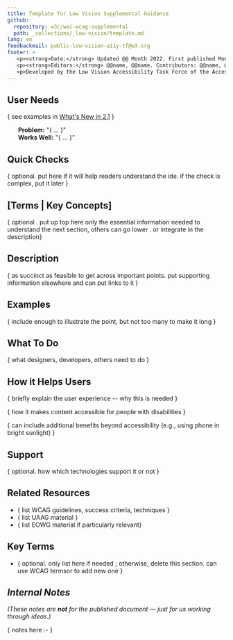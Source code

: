 ```yaml
---
title: Template for Low Vision Supplemental Guidance
github: 
  repository: w3c/wai-wcag-supplemental
  path: _collections/_low-vision/template.md
lang: en
feedbackmail: public-low-vision-a11y-tf@w3.org
footer: >
   <p><strong>Date:</strong> Updated @@ Month 2022. First published Month 2022.<!-- CHANGELOG. --></p>
   <p><strong>Editors:</strong> @@name, @@name. Contributors: @@name, @@name, and <a href="https://www.w3.org/groups/tf/low-vision-a11y-tf/participants">participants of the Low Vision Accessibility Task Force</a> and @@-Community-Group?.<!--  ACKNOWLEDGEMENTS lists contributors and credits. --></p>
   <p>Developed by the Low Vision Accessibility Task Force of the Accessibility Guidelines Working Group (<a href="http://www.w3.org/WAI/GL/">AG WG</a>). @@Funded in part...<!-- with U.S. Federal funds from the Health and Human Services, National Institute on Disability, Independent Living, and Rehabilitation Research (NIDILRR) as part of the [WAI-Core Project](/about/projects/wai-core-2015/). --></p>
---
```


## User Needs
{ see examples in [What's New in 2.1](https://www.w3.org/WAI/standards-guidelines/wcag/new-in-21/) }

<div style="margin-left: 25px"><strong>Problem:</strong> "{ ... }"</div>
<div style="margin-left: 25px"><strong>Works Well:</strong> "{ ... }"</div>

## Quick Checks

{ optional. put here if it will help readers understand the ide. if the check is complex, put it later }

##  [Terms | Key Concepts]

{ optional . put up top here only the essential information needed to understand the next section, others can go lower . or integrate in the description}

##  Description

{ as succinct as feasible to get across important points. put supporting information elsewhere and can put links to it }

##  Examples

{ include enough to illustrate the point, but not too many to make it long }

##  What To Do

{ what designers, developers, others need to do }

##  How it Helps Users

{ briefly explain the user experience -- why this is needed }

{ how it makes content accessible for people with disabilities }

{ can include additional benefits beyond accessibility (e.g., using phone in bright sunlight) }

##  Support

{ optional. how which technologies support it or not }

##  Related Resources

* { list WCAG guidelines, success criteria, techniques }
* { list UAAG material }
* { list EOWG material if particularly relevant}

##  Key Terms

* { optional. only list here if needed ; otherwise, delete this section. can use WCAG termsor to add new one }

## _Internal Notes_

_(These notes are **not** for the published document &mdash; just for us working through ideas.)_

{ notes here :- }
